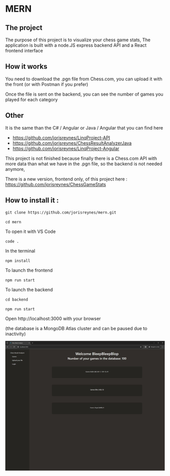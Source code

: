 # MERN

## The project

The purpose of this project is to visualize your chess game stats, The application is built with a node.JS express backend API and a React frontend interface

## How it works

You need to download the .pgn file from Chess.com, you can upload it with the front (or with Postman if you prefer)

Once the file is sent on the backend, you can see the number of games you played for each category 

## Other

It is the same than the C# / Angular or Java / Angular that you can find here
- https://github.com/jorisreynes/LinqProject-API
- https://github.com/jorisreynes/ChessResultAnalyzerJava
- https://github.com/jorisreynes/LinqProject-Angular

This project is not finished because finally there is a Chess.com API with more data than what we have in the .pgn file, so the backend is not needed anymore, 

There is a new version, frontend only, of this project here : https://github.com/jorisreynes/ChessGameStats

## How to install it : 

```
git clone https://github.com/jorisreynes/mern.git
```

```
cd mern
```

To open it with VS Code
```
code .
```

In the terminal
```
npm install
```

To launch the frontend
```
npm run start
```

To launch the backend
```
cd backend
```

```
npm run start
```

Open http://localhost:3000 with your browser

(the database is a MongoDB Atlas cluster and can be paused due to inactivity)

![Screenshot of mern](Screenshot.jpg)
